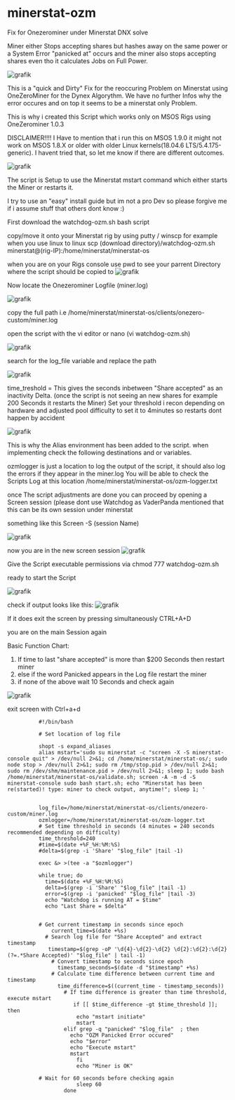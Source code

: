 # minerstat-ozm
Fix for Onezerominer under Minerstat DNX solve

Miner either Stops accepting shares but hashes away on the same power or a System Error "panicked at" occurs and the miner also stops accepting shares even tho it calculates Jobs on Full Power.

![grafik](https://user-images.githubusercontent.com/130800379/232163874-eba79361-90ba-4f0d-a02f-190d3721f61a.png)

This is a "quick and Dirty" Fix for the reoccuring Problem on Minerstat using OneZeroMiner for the Dynex Algorythm. 
We have no further Infos why the error occures and on top it seems to be a minerstat only Problem. 

This is why i created this Script which works only on MSOS Rigs using OneZerominer 1.0.3

DISCLAIMER!!!! 
I Have to mention that i run this on MSOS 1.9.0 it might not work on MSOS 1.8.X or older with older Linux kernels(18.04.6 LTS/5.4.175-generic). 
I havent tried that, so let me know if there are different outcomes.

![grafik](https://user-images.githubusercontent.com/130800379/232209185-508a93b2-286d-4304-b3d2-f6cca34534f8.png)

The script is Setup to use the Minerstat mstart command which either starts the Miner or restarts it. 

I try to use an "easy" install guide but im not a pro Dev so please forgive me if i assume stuff that others dont know :)

First download the watchdog-ozm.sh bash script

copy/move it onto your Minerstat rig by using putty / winscp for example when you use linux to linux scp (download directory)/watchdog-ozm.sh minerstat@(rig-IP):/home/minerstat/minerstat-os

when you are on your Rigs console use pwd to see your parrent Directory where the script should be copied to 
![grafik](https://user-images.githubusercontent.com/130800379/232209220-813df589-993b-4277-a7a6-d7d6a14b517c.png)
  
  Now locate the Onezerominer Logfile (miner.log)
  
  ![grafik](https://user-images.githubusercontent.com/130800379/232209313-bb44ddc3-0289-4e06-99a1-9fad92fcc7a6.png)

copy the full path i.e /home/minerstat/minerstat-os/clients/onezero-custom/miner.log 

open the script with the vi editor or nano (vi watchdog-ozm.sh)

![grafik](https://user-images.githubusercontent.com/130800379/232209505-10420519-5fd9-4e84-9879-cfa6c7bff32e.png)

search for the log_file variable and replace the path

![grafik](https://user-images.githubusercontent.com/130800379/232209598-2659f8bf-f6b2-4b93-9143-6d0ee35c9bbc.png)

time_treshold = This gives the seconds inbetween "Share accepted" as an inactivity Delta. (once the script is not seeing an new shares for example 200 Seconds it restarts the Miner)
Set your threshold i recon depending on hardware and adjusted pool difficulty to set it to 4minutes so restarts dont happen by accident

![grafik](https://user-images.githubusercontent.com/130800379/232209661-a17a6162-316d-404d-ba4c-99b31a7c922c.png)


This is why the Alias environment has been added to the script.
when implementing check the following destinations and or variables.

ozmlogger is just a location to log the output of the script, it should also log the errors if they appear in the miner.log
You will be able to check the Scripts Log at this location 
/home/minerstat/minerstat-os/ozm-logger.txt

once The script adjustments are done you can proceed by opening a Screen session (please dont use Watchdog as VaderPanda mentioned that this can be its own session under minerstat

something like this 
Screen -S (session Name) 

![grafik](https://user-images.githubusercontent.com/130800379/232210294-be85926f-bd8c-4751-902c-843d27ed41e4.png)

now you are in the new screen session 
![grafik](https://user-images.githubusercontent.com/130800379/232210337-c342dfd3-3187-43da-9d47-1ed05eaef989.png)

Give the Script executable permissions via chmod 777 watchdog-ozm.sh

ready to start the Script

![grafik](https://user-images.githubusercontent.com/130800379/232210413-b0adc851-69da-4bb6-b7be-b66cbf7637b7.png)


check if output looks like this:
![grafik](https://user-images.githubusercontent.com/130800379/232163682-b6469752-f57b-4f97-9796-172745b6a429.png)

If it does exit the screen by pressing simultaneously CTRL+A+D

you are on the main Session again 

Basic Function Chart: 

1. If time to last "share accepted" is more than $200 Seconds then restart miner
2. else if the word Panicked appears in the Log file restart the miner
3. if none of the above wait 10 Seconds and check again

![grafik](https://user-images.githubusercontent.com/130800379/232166215-b521cbbb-7402-44b7-ace9-3c88a15dbc0e.png)



exit screen with Ctrl+a+d

              #!/bin/bash

              # Set location of log file

              shopt -s expand_aliases
              alias mstart='sudo su minerstat -c "screen -X -S minerstat-console quit" > /dev/null 2>&1; cd /home/minerstat/minerstat-os/; sudo node stop > /dev/null 2>&1; sudo rm /tmp/stop.pid > /dev/null 2>&1; sudo rm /dev/shm/maintenance.pid > /dev/null 2>&1; sleep 1; sudo bash /home/minerstat/minerstat-os/validate.sh; screen -A -m -d -S minerstat-console sudo bash start.sh; echo "Minerstat has been re(started)! type: miner to check output, anytime!"; sleep 1; '


              log_file=/home/minerstat/minerstat-os/clients/onezero-custom/miner.log                                                                                                                                            
              ozmlogger=/home/minerstat/minerstat-os/ozm-logger.txt
              # Set time threshold in seconds (4 minutes = 240 seconds recommended depending on difficulty)
              time_threshold=240
              #time=$(date +%F_%H:%M:%S)
              #delta=$(grep -i 'Share' "$log_file" |tail -1)

              exec &> >(tee -a "$ozmlogger")

              while true; do
              	time=$(date +%F_%H:%M:%S)
              	delta=$(grep -i 'Share' "$log_file" |tail -1)
              	error=$(grep -i 'panicked' "$log_file" |tail -3)
              	echo "Watchdog is running AT = $time"
              	echo "Last Share = $delta"


          	  # Get current timestamp in seconds since epoch
	              current_time=$(date +%s)
	            # Search log file for "Share Accepted" and extract timestamp
	             timestamp=$(grep -oP '\d{4}-\d{2}-\d{2} \d{2}:\d{2}:\d{2}(?=.*Share Accepted)' "$log_file" | tail -1)
	        	  # Convert timestamp to seconds since epoch
	        	    timestamp_seconds=$(date -d "$timestamp" +%s)
		          # Calculate time difference between current time and timestamp
		            time_difference=$((current_time - timestamp_seconds))
			          # If time difference is greater than time threshold, execute mstart
			             if [[ $time_difference -gt $time_threshold ]]; then
				          echo "mstart initiate"
				          mstart 
			          elif grep -q "panicked" "$log_file"  ; then
			    	    echo "OZM Panicked Error occured" 
			    	    echo "$error"
			    	    echo "Execute mstart"
			    	    mstart
			    		  fi
			    		  echo "Miner is OK"
					
		      # Wait for 60 seconds before checking again
					      sleep 60
				      done
